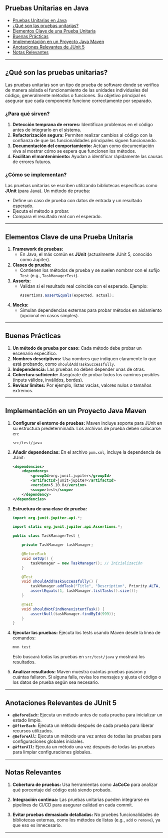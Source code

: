 ## Pruebas Unitarias en Java

- [Pruebas Unitarias en Java](#pruebas-unitarias-en-java)
- [¿Qué son las pruebas unitarias?](#qué-son-las-pruebas-unitarias)
- [Elementos Clave de una Prueba Unitaria](#elementos-clave-de-una-prueba-unitaria)
- [Buenas Prácticas](#buenas-prácticas)
- [Implementación en un Proyecto Java Maven](#implementación-en-un-proyecto-java-maven)
- [Anotaciones Relevantes de JUnit 5](#anotaciones-relevantes-de-junit-5)
- [Notas Relevantes](#notas-relevantes)

---

## ¿Qué son las pruebas unitarias?
Las pruebas unitarias son un tipo de prueba de software donde se verifica de 
manera aislada el funcionamiento de las unidades individuales del código, 
generalmente métodos o funciones. Su objetivo principal es asegurar que cada 
componente funcione correctamente por separado.

### ¿Para qué sirven?
1. **Detección temprana de errores:** Identifican problemas en el código antes de 
   integrarlo en el sistema.
2. **Refactorización segura:** Permiten realizar cambios al código con la confianza 
   de que las funcionalidades principales siguen funcionando.
3. **Documentación del comportamiento:** Actúan como documentación viva al mostrar 
   cómo se espera que funcionen los métodos.
4. **Facilitan el mantenimiento:** Ayudan a identificar rápidamente las causas de 
   errores futuros.

### ¿Cómo se implementan?
Las pruebas unitarias se escriben utilizando bibliotecas específicas como **JUnit** 
(para Java). Un método de prueba:
- Define un caso de prueba con datos de entrada y un resultado esperado.
- Ejecuta el método a probar.
- Compara el resultado real con el esperado.

---

## Elementos Clave de una Prueba Unitaria
1. **Framework de pruebas:** 
   - En Java, el más común es **JUnit** (actualmente JUnit 5, conocido como Jupiter).
2. **Clases de prueba:**
   - Contienen los métodos de prueba y se suelen nombrar con el sufijo `Test` 
  (e.g., `TaskManagerTest`).
3. **Asserts:**
   - Validan si el resultado real coincide con el esperado. Ejemplo:
     ```java
     Assertions.assertEquals(expected, actual);
     ```
4. **Mocks:** 
   - Simulan dependencias externas para probar métodos en aislamiento (opcional 
  en casos simples).

---

## Buenas Prácticas
1. **Un método de prueba por caso:** Cada método debe probar un escenario específico.
2. **Nombres descriptivos:** Usa nombres que indiquen claramente lo que está probando, 
   como `shouldAddTaskSuccessfully`.
3. **Independencia:** Las pruebas no deben depender unas de otras.
4. **Cobertura suficiente:** Asegúrate de probar todos los caminos posibles (inputs 
   válidos, inválidos, bordes).
5. **Revisar límites:** Por ejemplo, listas vacías, valores nulos o tamaños extremos.

---

## Implementación en un Proyecto Java Maven

1. **Configurar el entorno de pruebas:**
   Maven incluye soporte para JUnit en su estructura predeterminada. Los 
   archivos de prueba deben colocarse en:
   ```
   src/test/java
   ```
2. **Añadir dependencias:**
   En el archivo `pom.xml`, incluye la dependencia de JUnit:
   ```xml
   <dependencies>
       <dependency>
           <groupId>org.junit.jupiter</groupId>
           <artifactId>junit-jupiter</artifactId>
           <version>5.10.0</version>
           <scope>test</scope>
       </dependency>
   </dependencies>
   ```

3. **Estructura de una clase de prueba:**
   ```java
   import org.junit.jupiter.api.*;

   import static org.junit.jupiter.api.Assertions.*;

   public class TaskManagerTest {

       private TaskManager taskManager;

       @BeforeEach
       void setUp() {
           taskManager = new TaskManager(); // Inicialización
       }

       @Test
       void shouldAddTaskSuccessfully() {
           taskManager.addTask("Title", "Description", Priority.ALTA, State.PENDIENTE);
           assertEquals(1, taskManager.listTasks().size());
       }

       @Test
       void shouldNotFindNonexistentTask() {
           assertNull(taskManager.findById(999));
       }
   }
   ```

4. **Ejecutar las pruebas:**
   Ejecuta los tests usando Maven desde la línea de comandos:
   ```bash
   mvn test
   ```
   Esto buscará todas las pruebas en `src/test/java` y mostrará los resultados.

5. **Analizar resultados:**
   Maven muestra cuántas pruebas pasaron y cuántas fallaron. Si alguna falla, 
   revisa los mensajes y ajusta el código o los datos de prueba según sea 
   necesario.

--- 

## Anotaciones Relevantes de JUnit 5

- **`@BeforeEach`:** Ejecuta un método antes de cada prueba para inicializar un 
  estado limpio.  
- **`@AfterEach`:** Ejecuta un método después de cada prueba para liberar recursos 
  utilizados.  
- **`@BeforeAll`:** Ejecuta un método una vez antes de todas las pruebas para 
  configuraciones globales iniciales.  
- **`@AfterAll`:** Ejecuta un método una vez después de todas las pruebas para 
  limpiar configuraciones globales.

---

## Notas Relevantes
1. **Cobertura de pruebas:**
   Usa herramientas como **JaCoCo** para analizar qué porcentaje del código está 
   siendo probado.

2. **Integración continua:**
   Las pruebas unitarias pueden integrarse en pipelines de CI/CD para asegurar 
   calidad en cada commit.

3. **Evitar pruebas demasiado detalladas:**
   No pruebes funcionalidades de bibliotecas externas, como los métodos de 
   listas (e.g., `add` o `remove`), ya que eso es innecesario.

---
